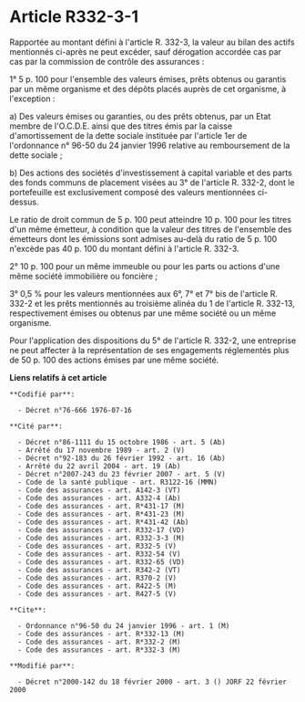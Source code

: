 # Article R332-3-1

Rapportée au montant défini à l'article R. 332-3, la valeur au bilan des actifs mentionnés ci-après ne peut excéder, sauf
dérogation accordée cas par cas par la commission de contrôle des assurances :

1° 5 p. 100 pour l'ensemble des valeurs émises, prêts obtenus ou garantis par un même organisme et des dépôts placés auprès
de cet organisme, à l'exception :

a) Des valeurs émises ou garanties, ou des prêts obtenus, par un Etat membre de l'O.C.D.E. ainsi que des titres émis par la
caisse d'amortissement de la dette sociale instituée par l'article 1er de l'ordonnance n° 96-50 du 24 janvier 1996 relative
au remboursement de la dette sociale ;

b) Des actions des sociétés d'investissement à capital variable et des parts des fonds communs de placement visées au 3° de
l'article R. 332-2, dont le portefeuille est exclusivement composé des valeurs mentionnées ci-dessus.

Le ratio de droit commun de 5 p. 100 peut atteindre 10 p. 100 pour les titres d'un même émetteur, à condition que la valeur
des titres de l'ensemble des émetteurs dont les émissions sont admises au-delà du ratio de 5 p. 100 n'excède pas 40 p. 100 du
montant défini à l'article R. 332-3.

2° 10 p. 100 pour un même immeuble ou pour les parts ou actions d'une même société immobilière ou foncière ;

3° 0,5 % pour les valeurs mentionnées aux 6°, 7° et 7° bis de l'article R. 332-2 et les prêts mentionnés au troisième alinéa
du 1 de l'article R. 332-13, respectivement émises ou obtenus par une même société ou un même organisme.

Pour l'application des dispositions du 5° de l'article R. 332-2, une entreprise ne peut affecter à la représentation de ses
engagements réglementés plus de 50 p. 100 des actions émises par une même société.

**Liens relatifs à cet article**

	**Codifié par**:

	  - Décret n°76-666 1976-07-16

	**Cité par**:

	  - Décret n°86-1111 du 15 octobre 1986 - art. 5 (Ab)
	  - Arrêté du 17 novembre 1989 - art. 2 (V)
	  - Décret n°92-183 du 26 février 1992 - art. 16 (Ab)
	  - Arrêté du 22 avril 2004 - art. 19 (Ab)
	  - Décret n°2007-243 du 23 février 2007 - art. 5 (V)
	  - Code de la santé publique - art. R3122-16 (MMN)
	  - Code des assurances - art. A142-3 (VT)
	  - Code des assurances - art. A332-4 (Ab)
	  - Code des assurances - art. R*431-17 (M)
	  - Code des assurances - art. R*431-23 (M)
	  - Code des assurances - art. R*431-42 (Ab)
	  - Code des assurances - art. R332-17 (VD)
	  - Code des assurances - art. R332-3-3 (M)
	  - Code des assurances - art. R332-5 (V)
	  - Code des assurances - art. R332-54 (V)
	  - Code des assurances - art. R332-65 (VD)
	  - Code des assurances - art. R342-2 (VT)
	  - Code des assurances - art. R370-2 (V)
	  - Code des assurances - art. R422-5 (M)
	  - Code des assurances - art. R427-5 (V)

	**Cite**:

	  - Ordonnance n°96-50 du 24 janvier 1996 - art. 1 (M)
	  - Code des assurances - art. R*332-13 (M)
	  - Code des assurances - art. R*332-2 (M)
	  - Code des assurances - art. R*332-3 (M)

	**Modifié par**:

	  - Décret n°2000-142 du 18 février 2000 - art. 3 () JORF 22 février 2000
